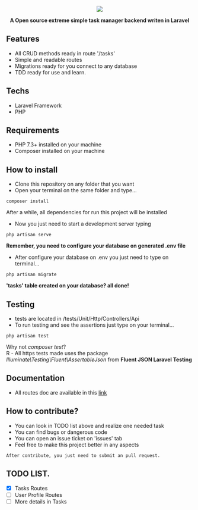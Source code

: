 <p align="center">
  <img src="https://i.imgur.com/aFwou9b.jpg" />
</p>

<p align="center"><b>A Open source extreme simple task manager backend writen in Laravel</b></p>

## Features
- All CRUD methods ready in route '/tasks'
- Simple and readable routes
- Migrations ready for you connect to any database
- TDD ready for use and learn.

## Techs
- Laravel Framework
- PHP

## Requirements
- PHP 7.3+ installed on your machine
- Composer installed on your machine

## How to install
- Clone this repository on any folder that you want
- Open your terminal on the same folder and type...
```
composer install
```

After a while, all dependencies for run this project will be installed
- Now you just need to start a development server typing
```
php artisan serve
```
**Remember, you need to configure your database on generated .env file**
- After configure your database on .env you just need to type on terminal...
```
php artisan migrate 
```
**'tasks' table created on your database? all done!**

## Testing
- tests are located in /tests/Unit/Http/Controllers/Api
- To run testing and see the assertions just type on your terminal...
```
php artisan test
```
Why not *composer test*? 
<br />
R - All https tests made uses the package *Illuminate\Testing\Fluent\AssertableJson* from **Fluent JSON Laravel Testing**

## Documentation
- All routes doc are available in this [link](https://jolly-harp-341.notion.site/Documentation-sTasks-Rest-402b32b58bd042b299125fbdea0d1b2e)

## How to contribute?
- You can look in TODO list above and realize one needed task
- You can find bugs or dangerous code 
- You can open an issue ticket on 'issues' tab
- Feel free to make this project better in any aspects
```
After contribute, you just need to submit an pull request.
```
## TODO LIST.

- [x] Tasks Routes
- [ ] User Profile Routes
- [ ] More details in Tasks

